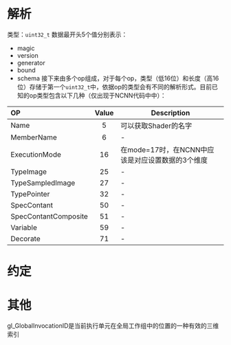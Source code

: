 # 解析
类型：`uint32_t`
数据最开头5个值分别表示：
 - magic 
 - version 
 - generator 
 - bound 
 - schema
接下来由多个op组成，对于每个op，类型（低16位）和长度（高16位）存储于第一个`uint32_t`中，依据op的类型会有不同的解析形式。目前已知的op类型包含以下几种（仅出现于NCNN代码中中）：   

|**OP**|**Value**|**Description**|
|:---|:---:|---|
|Name|5|可以获取Shader的名字|
|MemberName|6|-|
|ExecutionMode|16|在mode=17时，在NCNN中应该是对应设置数据的3个维度|
|TypeImage|25|-|
|TypeSampledImage|27|-|
|TypePointer|32|-|
|SpecContant|50|-|
|SpecContantComposite|51|-|
|Variable|59|-|
|Decorate|71|-|

# 约定


# 其他
gl_GlobalInvocationID是当前执行单元在全局工作组中的位置的一种有效的三维索引



